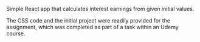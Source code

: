 Simple React app that calculates interest earnings from given initial values.

The CSS code and the initial project were readily provided for the assignment, which was completed as part of a task within an Udemy course.
